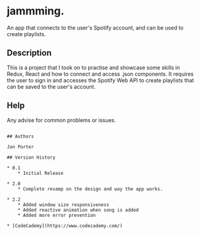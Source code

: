 
# jammming. 
An app that connects to the user's Spotify account, and can be used to create playlists.

## Description

This is a project that I took on to practise and showcase some skills in Redux, React and how to connect and access .json components.  It requires the user to sign in and accesses the Spotify Web API to create playlists that can be saved to the user's account.

## Help

Any advise for common problems or issues.
```

## Authors

Jon Porter

## Version History

* 0.1
    * Initial Release

* 2.0
    * Complete revamp on the design and way the app works.

* 2.2
    * Added window size responsiveness
    * Added reactive animation when song is added
    * Added more error prevention

* [CodeCademy](https://www.codecademy.com/)
